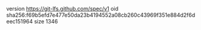 version https://git-lfs.github.com/spec/v1
oid sha256:f69b5efd7e477e50da23b4194552a08cb260c43969f351e884d2f6deec151964
size 1346
